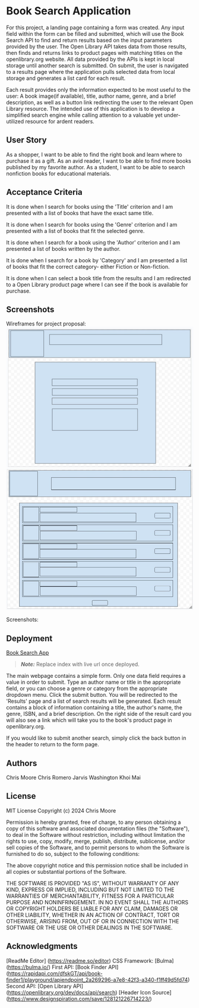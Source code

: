 # Book Search Application

For this project, a landing page containing a form was created. Any input field within 
the form can be filled and submitted, which will use the Book Search API to find and return 
results based on the input parameters provided by the user. The Open Library API takes 
data from those results, then finds and returns links to product pages with matching titles 
on the openlibrary.org website. All data provided by the APIs is kept in local storage 
until another search is submitted. On submit, the user is navigated to a results page 
where the application pulls selected data from local storage and generates a list card 
for each result.

Each result provides only the information expected to be most useful to the user: A book 
image(if available), title, author name, genre, and a brief description, as well as a 
button link redirecting the user to the relevant Open Library resource. The intended 
use of this application is to develop a simplified search engine while calling attention
to a valuable yet under-utilized resource for ardent readers.

## User Story

As a shopper,
I want to be able to find the right book and learn where to purchase it as a gift.
As an avid reader,
I want to be able to find more books published by my favorite author.
As a student,
I want to be able to search nonfiction books for educational materials.

## Acceptance Criteria

It is done when I search for books using the 'Title' criterion and I am presented with a 
list of books that have the exact same title.

It is done when I search for books using the 'Genre' criterion and I am presented with a 
list of books that fit the selected genre.

It is done when I search for a book using the 'Author' criterion and I am presented a list 
of books written by the author.

It is done when I search for a book by 'Category' and I am presented a list of books that 
fit the correct category- either Fiction or Non-fiction.

It is done when I can select a book title from the results and I am redirected to a Open 
Library product page where I can see if the book is available for purchase.

## Screenshots

Wireframes for project proposal:
![Wireframe for main project page](assets/images/Wireframe%20main.jpg)
![Wireframe for results project page](assets/images/Wireframe%20list.jpg)

Screenshots:
![]()
![]()


## Deployment

[Book Search App](https://chrypixl.github.io/project-1/)
>**_Note:_** Replace index with live url once deployed.

The main webpage contains a simple form. Only one data field requires a value in 
order to submit. Type an author name or title in the appropriate field, or you 
can choose a genre or category from the appropriate dropdown menu. Click the submit
button. You will be redirected to the 'Results' page and a list of search results 
will be generated. Each result contains a block of information containing a title, 
the author's name, the genre, ISBN, and a brief description. On the right side of
the result card you will also see a link which will take you to the book's product
page in openlibrary.org.

If you would like to submit another search, simply click the back button in the header
to return to the form page.

## Authors

Chris Moore
Chris Romero
Jarvis Washington
Khoi Mai

## License

MIT License
Copyright (c) 2024 Chris Moore

Permission is hereby granted, free of charge, to any person obtaining a copy
of this software and associated documentation files (the "Software"), to deal
in the Software without restriction, including without limitation the rights
to use, copy, modify, merge, publish, distribute, sublicense, and/or sell
copies of the Software, and to permit persons to whom the Software is
furnished to do so, subject to the following conditions:

The above copyright notice and this permission notice shall be included in all
copies or substantial portions of the Software.

THE SOFTWARE IS PROVIDED "AS IS", WITHOUT WARRANTY OF ANY KIND, EXPRESS OR
IMPLIED, INCLUDING BUT NOT LIMITED TO THE WARRANTIES OF MERCHANTABILITY,
FITNESS FOR A PARTICULAR PURPOSE AND NONINFRINGEMENT. IN NO EVENT SHALL THE
AUTHORS OR COPYRIGHT HOLDERS BE LIABLE FOR ANY CLAIM, DAMAGES OR OTHER
LIABILITY, WHETHER IN AN ACTION OF CONTRACT, TORT OR OTHERWISE, ARISING FROM,
OUT OF OR IN CONNECTION WITH THE SOFTWARE OR THE USE OR OTHER DEALINGS IN THE
SOFTWARE.


## Acknowledgments
 
[ReadMe Editor] (https://readme.so/editor)
CSS Framework: [Bulma] (https://bulma.io/)
First API: [Book Finder API] (https://rapidapi.com/dfskGT/api/book-finder1/playground/apiendpoint_2a269296-a7e8-42f3-a340-f1ff49d5fd74)
Second API: [Open Library API] (https://openlibrary.org/dev/docs/api/search)
[Header Icon Source] (https://www.designspiration.com/save/128121226714223/)
